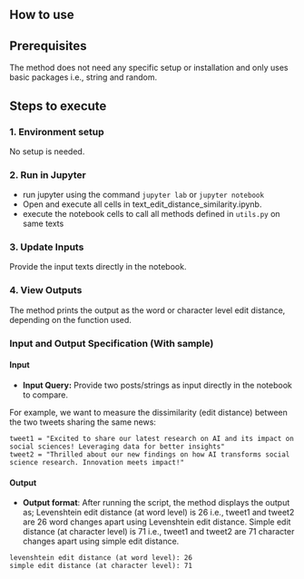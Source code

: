 ## How to use

## Prerequisites
The method does not need any specific setup or installation and only uses basic packages i.e., string and random.

## Steps to execute
### 1. Environment setup
No setup is needed.

### 2. Run in Jupyter
- run jupyter using the command `jupyter lab` or `jupyter notebook`
- Open and execute all cells in text_edit_distance_similarity.ipynb.
- execute the notebook cells to call all methods defined in `utils.py` on same texts
### 3. Update Inputs
Provide the input texts directly in the notebook.

### 4. View Outputs
The method prints the output as the word or character level edit distance, depending on the function used.

### Input and Output Specification (With sample)
#### Input
- **Input Query:** Provide two posts/strings as input directly in the notebook to compare.
  
For example, we want to measure the dissimilarity (edit distance) between the two tweets sharing the same news:
```
tweet1 = "Excited to share our latest research on AI and its impact on social sciences! Leveraging data for better insights"
tweet2 = "Thrilled about our new findings on how AI transforms social science research. Innovation meets impact!"
```
#### Output
- **Output format**: After running the script, the method displays the output as;
Levenshtein edit distance (at word level) is 26 i.e., tweet1 and tweet2 are 26 word changes apart using Levenshtein edit distance.
Simple edit distance (at character level) is 71 i.e., tweet1 and tweet2 are 71 character changes apart using simple edit distance.
```
levenshtein edit distance (at word level): 26
simple edit distance (at character level): 71
```


